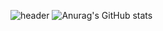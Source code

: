 ![header](https://capsule-render.vercel.app/api?type=waving&&color=timeGradient&height=300&section=header&text=WELCOME%20TO%20MY%20GITHUB%20👋&animation=fadeIn&fontAlignY=30&fontSize=40)
![Anurag's GitHub stats](https://github-readme-stats.vercel.app/api?username=markerxz&show_icons=true&theme=radical)
